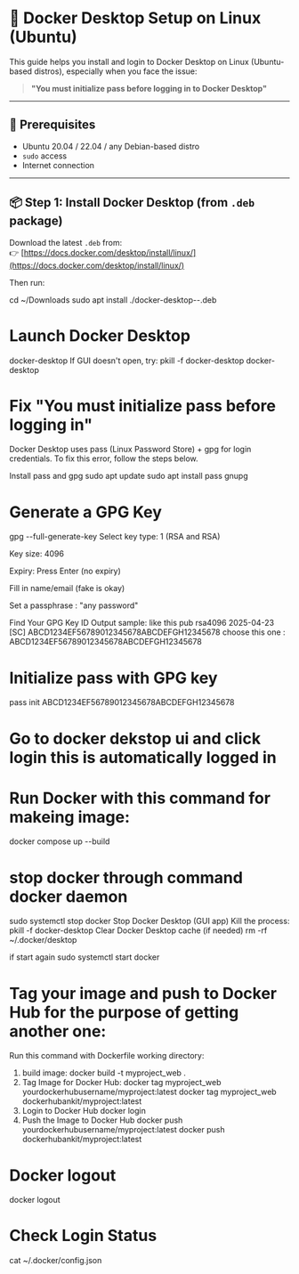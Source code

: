 # 🚀 Docker Desktop Setup on Linux (Ubuntu)

This guide helps you install and login to Docker Desktop on Linux (Ubuntu-based distros), especially when you face the issue:
> **"You must initialize pass before logging in to Docker Desktop"**

---

## 🧰 Prerequisites

- Ubuntu 20.04 / 22.04 / any Debian-based distro
- `sudo` access
- Internet connection

---

## 📦 Step 1: Install Docker Desktop (from `.deb` package)

Download the latest `.deb` from:  
👉 [https://docs.docker.com/desktop/install/linux/](https://docs.docker.com/desktop/install/linux/)

Then run:

cd ~/Downloads
sudo apt install ./docker-desktop-<version>-<arch>.deb


#  Launch Docker Desktop
docker-desktop
If GUI doesn't open, try:
pkill -f docker-desktop
docker-desktop

# Fix "You must initialize pass before logging in"
Docker Desktop uses pass (Linux Password Store) + gpg for login credentials.
To fix this error, follow the steps below.

Install pass and gpg
sudo apt update
sudo apt install pass gnupg

# Generate a GPG Key
gpg --full-generate-key
Select key type: 1 (RSA and RSA)

Key size: 4096

Expiry: Press Enter (no expiry)

Fill in name/email (fake is okay)

Set a passphrase : "any password"

Find Your GPG Key ID
Output sample:
like this 
pub   rsa4096 2025-04-23 [SC]
      ABCD1234EF56789012345678ABCDEFGH12345678
choose this one : ABCD1234EF56789012345678ABCDEFGH12345678

# Initialize pass with GPG key
pass init ABCD1234EF56789012345678ABCDEFGH12345678

# Go to docker dekstop ui and click login this is automatically logged in

# Run Docker with this command for makeing image: 
docker compose up --build
# stop docker through command docker daemon
sudo systemctl stop docker
Stop Docker Desktop (GUI app)
Kill the process:
pkill -f docker-desktop
Clear Docker Desktop cache (if needed)
rm -rf ~/.docker/desktop

if start again
sudo systemctl start docker


# Tag your image and push to Docker Hub for the purpose of getting another one:
Run this command with Dockerfile working directory:
1. build image: 
docker build -t myproject_web .
2. Tag Image for Docker Hub:
   docker tag myproject_web yourdockerhubusername/myproject:latest
   docker tag myproject_web dockerhubankit/myproject:latest
3. Login to Docker Hub
   docker login
4. Push the Image to Docker Hub
   docker push yourdockerhubusername/myproject:latest
   docker push dockerhubankit/myproject:latest

# Docker logout
docker logout
# Check Login Status
cat ~/.docker/config.json


